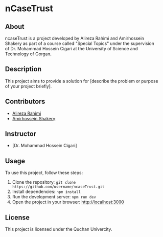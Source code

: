 # nCaseTrust


## About

ncaseTrust is a project developed by Alireza Rahimi and Amirhossein Shakery as part of a course called "Special Topics" under the supervision of Dr. Mohammad Hossein Cigari at the University of Science and Technology of Gorgan.

## Description

This project aims to provide a solution for [describe the problem or purpose of your project briefly].

## Contributors

- [Alireza Rahimi](https://github.com/rahimtech)
- [Amirhossein Shakery](https://github.com/amirhossein-shakeri)

## Instructor

- [Dr. Mohammad Hossein Cigari]

## Usage

To use this project, follow these steps:

1. Clone the repository: `git clone https://github.com/username/ncaseTrust.git`
2. Install dependencies: `npm install`
3. Run the development server: `npm run dev`
4. Open the project in your browser: [http://localhost:3000](http://localhost:3000)

## License

This project is licensed under the Quchan Univercity.

